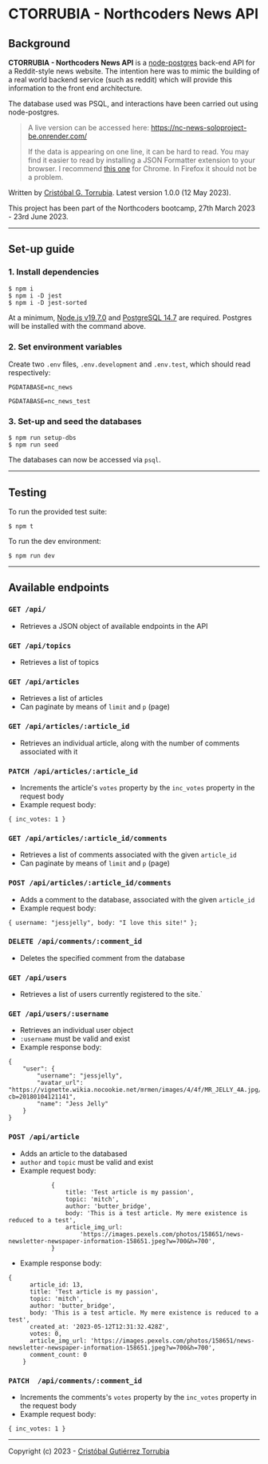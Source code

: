 # CTORRUBIA - Northcoders News API

## Background

**CTORRUBIA - Northcoders News API** is a [node-postgres](https://node-postgres.com/) back-end API for a Reddit-style news website. The intention here was to mimic the building of a real world backend service (such as reddit) which will provide this information to the front end architecture.

The database used was PSQL, and interactions have been carried out using node-postgres.

> A live version can be accessed here: https://nc-news-soloproject-be.onrender.com/
>
> If the data is appearing on one line, it can be hard to read. You may find it easier to read by installing a JSON Formatter extension to your browser. I recommend [this one](https://chrome.google.com/webstore/detail/json-formatter/bcjindcccaagfpapjjmafapmmgkkhgoa?hl=en) for Chrome. In Firefox it should not be a problem.

Written by [Cristóbal G. Torrubia](https://github.com/SirPhoros). Latest version 1.0.0 (12 May 2023).

This project has been part of the Northcoders bootcamp, 27th March 2023 - 23rd June 2023.

---

## Set-up guide

### 1. Install dependencies

```
$ npm i
$ npm i -D jest
$ npm i -D jest-sorted
```

At a minimum, [Node.js v19.7.0](https://nodejs.org/en/download/) and [PostgreSQL 14.7](https://www.postgresql.org/download/) are required. Postgres will be installed with the command above.

### 2. Set environment variables

Create two `.env` files, `.env.development` and `.env.test`, which should read respectively:

```
PGDATABASE=nc_news
```

```
PGDATABASE=nc_news_test
```

### 3. Set-up and seed the databases

```
$ npm run setup-dbs
$ npm run seed
```

The databases can now be accessed via `psql`.

---

## Testing

To run the provided test suite:

```
$ npm t
```

To run the dev environment:

```
$ npm run dev
```

---

## Available endpoints

### `GET /api/`

- Retrieves a JSON object of available endpoints in the API

### `GET /api/topics`

- Retrieves a list of topics

### `GET /api/articles`

- Retrieves a list of articles
- Can paginate by means of `limit` and `p` (page)

### `GET /api/articles/:article_id`

- Retrieves an individual article, along with the number of comments associated with it

### `PATCH /api/articles/:article_id`

- Increments the article's `votes` property by the `inc_votes` property in the request body
- Example request body:

```
{ inc_votes: 1 }
```

### `GET /api/articles/:article_id/comments`

- Retrieves a list of comments associated with the given `article_id`
- Can paginate by means of `limit` and `p` (page)

### `POST /api/articles/:article_id/comments`

- Adds a comment to the database, associated with the given `article_id`
- Example request body:

```
{ username: "jessjelly", body: "I love this site!" };
```

### `DELETE /api/comments/:comment_id`

- Deletes the specified comment from the database

### `GET /api/users`

- Retrieves a list of users currently registered to the site.`

### `GET /api/users/:username`

- Retrieves an individual user object
- `:username` must be valid and exist
- Example response body:

```
{
	"user": {
		"username": "jessjelly",
		"avatar_url": "https://vignette.wikia.nocookie.net/mrmen/images/4/4f/MR_JELLY_4A.jpg/revision/latest?cb=20180104121141",
		"name": "Jess Jelly"
	}
}
```

### `POST /api/article`

- Adds an article to the databased
- `author` and `topic` must be valid and exist
- Example request body:

```
            {
				title: 'Test article is my passion',
				topic: 'mitch',
				author: 'butter_bridge',
				body: 'This is a test article. My mere existence is reduced to a test',
				article_img_url:
					'https://images.pexels.com/photos/158651/news-newsletter-newspaper-information-158651.jpeg?w=700&h=700',
			}
```

- Example response body:

```
{
      article_id: 13,
      title: 'Test article is my passion',
      topic: 'mitch',
      author: 'butter_bridge',
      body: 'This is a test article. My mere existence is reduced to a test',
      created_at: '2023-05-12T12:31:32.428Z',
      votes: 0,
      article_img_url: 'https://images.pexels.com/photos/158651/news-newsletter-newspaper-information-158651.jpeg?w=700&h=700',
      comment_count: 0
    }
```

### `PATCH  /api/comments/:comment_id`

- Increments the comments's `votes` property by the `inc_votes` property in the request body
- Example request body:

```
{ inc_votes: 1 }
```

---

Copyright (c) 2023 - [Cristóbal Gutiérrez Torrubia](https://www.linkedin.com/in/cgtorrubia/)
